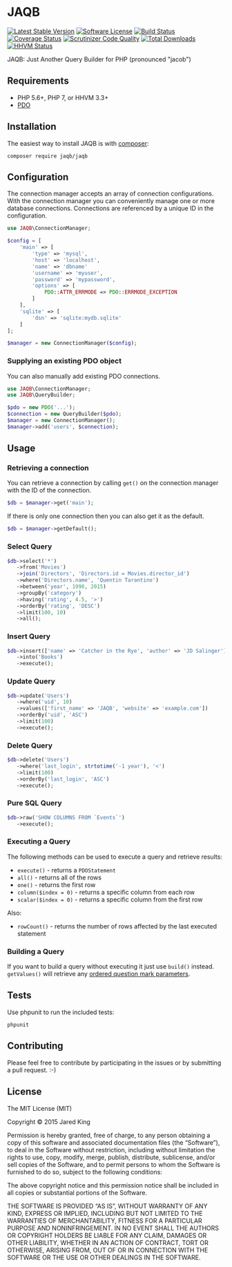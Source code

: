 JAQB
====

[![Latest Stable Version](https://poser.pugx.org/jaqb/jaqb/v/stable.svg?style=flat)](https://packagist.org/packages/jaqb/jaqb)
[![Software License](https://img.shields.io/badge/license-MIT-brightgreen.svg?style=flat)](LICENSE)
[![Build Status](https://travis-ci.org/jaredtking/jaqb.svg?branch=master&style=flat)](https://travis-ci.org/jaredtking/jaqb)
[![Coverage Status](https://coveralls.io/repos/jaredtking/jaqb/badge.svg?style=flat)](https://coveralls.io/r/jaredtking/jaqb)
[![Scrutinizer Code Quality](https://scrutinizer-ci.com/g/jaredtking/jaqb/badges/quality-score.png?b=master)](https://scrutinizer-ci.com/g/jaredtking/jaqb/?branch=master)
[![Total Downloads](https://poser.pugx.org/jaqb/jaqb/downloads.svg?style=flat)](https://packagist.org/packages/jaqb/jaqb)
[![HHVM Status](http://hhvm.h4cc.de/badge/jaqb/jaqb.svg?style=flat)](http://hhvm.h4cc.de/package/jaqb/jaqb)

JAQB: Just Another Query Builder for PHP (pronounced "jacob")

## Requirements

- PHP 5.6+, PHP 7, or HHVM 3.3+
- [PDO](http://php.net/pdo)

## Installation

The easiest way to install JAQB is with [composer](http://getcomposer.org):

```
composer require jaqb/jaqb
```

## Configuration

The connection manager accepts an array of connection configurations. With the connection manager you can conveniently manage one or more database connections. Connections are referenced by a unique ID in the configuration.

```php
use JAQB\ConnectionManager;

$config = [
    'main' => [
        'type' => 'mysql',
        'host' => 'localhost',
        'name' => 'dbname'
        'username' => 'myuser',
        'password' => 'mypassword',
        'options' => [
            PDO::ATTR_ERRMODE => PDO::ERRMODE_EXCEPTION
        ]
    ],
    'sqlite' => [
        'dsn' => 'sqlite:mydb.sqlite'
    ]
];

$manager = new ConnectionManager($config);
```

### Supplying an existing PDO object

You can also manually add existing PDO connections.
 
```php
use JAQB\ConnectionManager;
use JAQB\QueryBuilder;

$pdo = new PDO('...');
$connection = new QueryBuilder($pdo);
$manager = new ConnectionManager();
$manager->add('users', $connection); 
```

## Usage

### Retrieving a connection

You can retrieve a connection by calling `get()` on the connection manager with the ID of the connection.

```php
$db = $manager->get('main');
```

If there is only one connection then you can also get it as the default.

```php
$db = $manager->getDefault();
```

### Select Query

```php
$db->select('*')
   ->from('Movies')
   ->join('Directors', 'Directors.id = Movies.director_id')
   ->where('Directors.name', 'Quentin Tarantino')
   ->between('year', 1990, 2015)
   ->groupBy('category')
   ->having('rating', 4.5, '>')
   ->orderBy('rating', 'DESC')
   ->limit(100, 10)
   ->all();
```

### Insert Query

```php
$db->insert(['name' => 'Catcher in the Rye', 'author' => 'JD Salinger'])
   ->into('Books')
   ->execute();
```

### Update Query

```php
$db->update('Users')
   ->where('uid', 10)
   ->values(['first_name' => 'JAQB', 'website' => 'example.com'])
   ->orderBy('uid', 'ASC')
   ->limit(100)
   ->execute();
```

### Delete Query

```php
$db->delete('Users')
   ->where('last_login', strtotime('-1 year'), '<')
   ->limit(100)
   ->orderBy('last_login', 'ASC')
   ->execute();
```

### Pure SQL Query

```php
$db->raw('SHOW COLUMNS FROM `Events`')
   ->execute();
```

### Executing a Query
The following methods can be used to execute a query and retrieve results:
- `execute()` - returns a `PDOStatement`
- `all()` - returns all of the rows
- `one()` - returns the first row
- `column($index = 0)` - returns a specific column from each row
- `scalar($index = 0)` - returns a specific column from the first row

Also:
- `rowCount()` - returns the number of rows affected by the last executed statement

### Building a Query

If you want to build a query without executing it just use `build()` instead. `getValues()` will retrieve any [ordered question mark parameters](http://php.net/manual/en/pdo.prepare.php).

## Tests

Use phpunit to run the included tests:

```
phpunit
```

## Contributing

Please feel free to contribute by participating in the issues or by submitting a pull request. :-)

## License

The MIT License (MIT)

Copyright © 2015 Jared King

Permission is hereby granted, free of charge, to any person obtaining a copy of this software and associated documentation files (the “Software”), to deal in the Software without restriction, including without limitation the rights to use, copy, modify, merge, publish, distribute, sublicense, and/or sell copies of the Software, and to permit persons to whom the Software is furnished to do so, subject to the following conditions:

The above copyright notice and this permission notice shall be included in all copies or substantial portions of the Software.

THE SOFTWARE IS PROVIDED “AS IS”, WITHOUT WARRANTY OF ANY KIND, EXPRESS OR IMPLIED, INCLUDING BUT NOT LIMITED TO THE WARRANTIES OF MERCHANTABILITY, FITNESS FOR A PARTICULAR PURPOSE AND NONINFRINGEMENT. IN NO EVENT SHALL THE AUTHORS OR COPYRIGHT HOLDERS BE LIABLE FOR ANY CLAIM, DAMAGES OR OTHER LIABILITY, WHETHER IN AN ACTION OF CONTRACT, TORT OR OTHERWISE, ARISING FROM, OUT OF OR IN CONNECTION WITH THE SOFTWARE OR THE USE OR OTHER DEALINGS IN THE SOFTWARE.